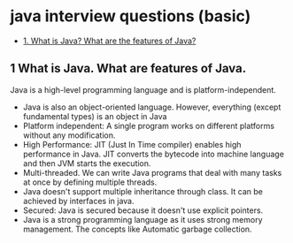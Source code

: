 # java interview questions (basic)

+ [1. What is Java? What are the features of Java?](#1-what-is-java-what-are-features-of-java)

## 1 What is Java. What are features of Java.
Java is a high-level programming language and is platform-independent.
+ Java is also an object-oriented language. However, everything (except fundamental types) is an object in Java
+ Platform independent: A single program works on different platforms without any modification.
+ High Performance: JIT (Just In Time compiler) enables high performance in Java. 
JIT converts the bytecode into machine language and then JVM starts the execution.
+ Multi-threaded. We can write Java programs that deal with many tasks at once by defining multiple threads.
+ Java doesn't support multiple inheritance through class. It can be achieved by interfaces in java.
+ Secured: Java is secured because it doesn't use explicit pointers.
+ Java is a strong programming language as it uses strong memory management. The concepts like Automatic garbage collection.